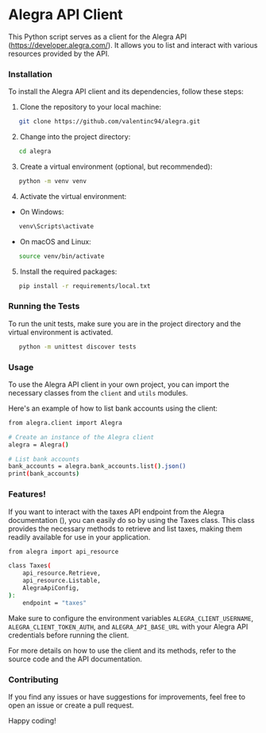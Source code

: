 # Alegra API Client

This Python script serves as a client for the Alegra API (https://developer.alegra.com/). It allows you to list and interact with various resources provided by the API.

### Installation

To install the Alegra API client and its dependencies, follow these steps:

1.  Clone the repository to your local machine:

```sh
   git clone https://github.com/valentinc94/alegra.git
```

2.  Change into the project directory:

```sh
   cd alegra
```

3.  Create a virtual environment (optional, but recommended):

```sh
   python -m venv venv
```

4.  Activate the virtual environment:

-   On Windows:

```sh
   venv\Scripts\activate
```

-   On macOS and Linux:

```sh
   source venv/bin/activate
```

5.  Install the required packages:

```sh
   pip install -r requirements/local.txt
```

### Running the Tests

To run the unit tests, make sure you are in the project directory and the virtual environment is activated.

```sh
   python -m unittest discover tests
```

### Usage

To use the Alegra API client in your own project, you can import the necessary classes from the `client` and `utils` modules.

Here's an example of how to list bank accounts using the client:

```sh
from alegra.client import Alegra

# Create an instance of the Alegra client
alegra = Alegra()

# List bank accounts
bank_accounts = alegra.bank_accounts.list().json()
print(bank_accounts)
```

### Features!

If you want to interact with the taxes API endpoint from the Alegra documentation (), you can easily do so by using the Taxes class. This class provides the necessary methods to retrieve and list taxes, making them readily available for use in your application.

```sh
from alegra import api_resource

class Taxes(
    api_resource.Retrieve,
    api_resource.Listable,
    AlegraApiConfig,
):
    endpoint = "taxes"
```



Make sure to configure the environment variables `ALEGRA_CLIENT_USERNAME`, `ALEGRA_CLIENT_TOKEN_AUTH`, and `ALEGRA_API_BASE_URL` with your Alegra API credentials before running the client.

For more details on how to use the client and its methods, refer to the source code and the API documentation.

### Contributing

If you find any issues or have suggestions for improvements, feel free to open an issue or create a pull request.

Happy coding!
